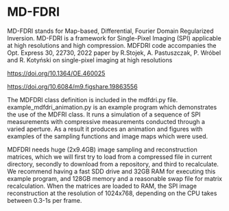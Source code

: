 # MD-FDRI

MD-FDRI stands for Map-based, Differential, Fourier Domain Regularized Inversion. MD-FDRI is a framework for
 Single-Pixel Imaging (SPI) applicable at high resolutions and high compression. MDFDRI code accompanies the Opt. Express 30, 22730, 2022 paper
by R.Stojek, A. Pastuszczak, P. Wróbel and R. Kotyński on single-pixel imaging at high resolutions

https://doi.org/10.1364/OE.460025

https://doi.org/10.6084/m9.figshare.19863556

The MDFDRI class definition is included in the mdfdri.py file. 
example_mdfdri_animation.py is an example program which demonstrates the use of the MDFRI class. It runs a simulation of a sequence of SPI measurements with compressive measurements conducted through a varied aperture. As a result it produces an animation and figures with 
examples of the sampling functions and image maps which were used.

MDFDRI needs huge (2x9.4GB) image sampling and reconstruction matrices, which we will first try to load from a compressed file in current directory, secondly to download from a repository, and third to recalculate. We recommend having a fast SDD drive and 32GB RAM for executing this example program, and  128GB memory and a reasonable swap file for matrix recalculation. When the matrices are loaded to RAM, the SPI image reconstruction at the resolution of 1024x768, depending on the CPU takes between 0.3-1s per frame.
